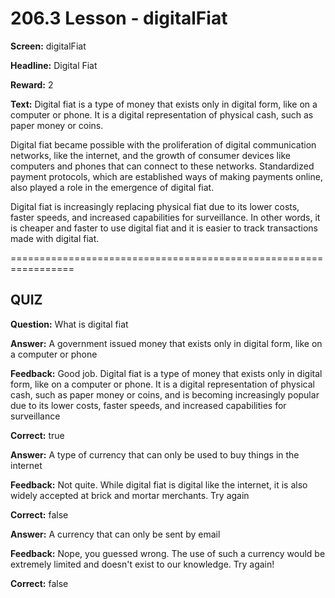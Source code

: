 # 206.3 Lesson - digitalFiat

**Screen:** digitalFiat

**Headline:** Digital Fiat

**Reward:** 2

**Text:** Digital fiat is a type of money that exists only in digital form, like on a computer or phone. It is a digital representation of physical cash, such as paper money or coins.

Digital fiat became possible with the proliferation of digital communication networks, like the internet, and the growth of consumer devices like computers and phones that can connect to these networks. Standardized payment protocols, which are established ways of making payments online, also played a role in the emergence of digital fiat.

Digital fiat is increasingly replacing physical fiat due to its lower costs, faster speeds, and increased capabilities for surveillance. In other words, it is cheaper and faster to use digital fiat and it is easier to track transactions made with digital fiat.


=================================================================

## QUIZ

**Question:** What is digital fiat


**Answer:** A government issued money that exists only in digital form, like on a computer or phone

**Feedback:** Good job. Digital fiat is a type of money that exists only in digital form, like on a computer or phone. It is a digital representation of physical cash, such as paper money or coins, and is becoming increasingly popular due to its lower costs, faster speeds, and increased capabilities for surveillance

**Correct:** true

**Answer:** A type of currency that can only be used to buy things in the internet

**Feedback:** Not quite. While digital fiat is digital like the internet, it is also widely accepted at brick and mortar merchants. Try again

**Correct:** false

**Answer:** A currency that can only be sent by email

**Feedback:** Nope, you guessed wrong. The use of such a currency would be extremely limited and doesn&#x27;t exist to our knowledge. Try again!

**Correct:** false


<figure><img src="../.gitbook/assets/206-03.png" alt=""><figcaption></figcaption></figure>

